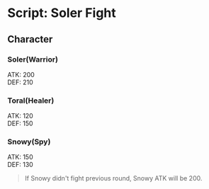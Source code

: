 # Script: Soler Fight
## Character
### Soler(Warrior)
ATK: 200
<br>
DEF: 210

### Toral(Healer)
ATK: 120
<br>
DEF: 150

### Snowy(Spy)
ATK: 150
<br>
DEF: 130
> If Snowy didn't fight previous round, Snowy ATK will be 200.
